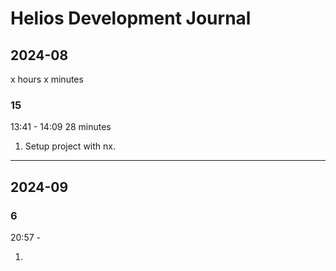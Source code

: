 # Helios Development Journal

## 2024-08

x hours x minutes

### 15

13:41 - 14:09
28 minutes

1. Setup project with nx.

---

## 2024-09

### 6

20:57 -

1.
